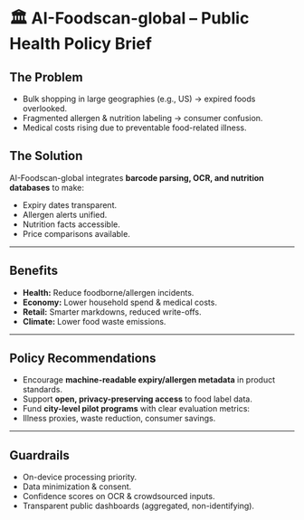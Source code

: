 # 🏛 AI-Foodscan-global – Public Health Policy Brief

## The Problem
- Bulk shopping in large geographies (e.g., US) → expired foods overlooked.
- Fragmented allergen & nutrition labeling → consumer confusion.
- Medical costs rising due to preventable food-related illness.

## The Solution
AI-Foodscan-global integrates **barcode parsing, OCR, and nutrition databases** to make:
- Expiry dates transparent.
- Allergen alerts unified.
- Nutrition facts accessible.
- Price comparisons available.

---

## Benefits
- **Health:** Reduce foodborne/allergen incidents.
- **Economy:** Lower household spend & medical costs.
- **Retail:** Smarter markdowns, reduced write-offs.
- **Climate:** Lower food waste emissions.

---

## Policy Recommendations
- Encourage **machine-readable expiry/allergen metadata** in product standards.
- Support **open, privacy-preserving access** to food label data.
- Fund **city-level pilot programs** with clear evaluation metrics:
- Illness proxies, waste reduction, consumer savings.

---

## Guardrails
- On-device processing priority.
- Data minimization & consent.
- Confidence scores on OCR & crowdsourced inputs.
- Transparent public dashboards (aggregated, non-identifying).


